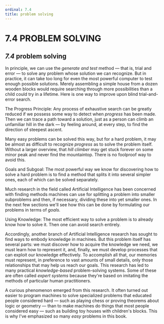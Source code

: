 ```yaml
---
ordinal: 7.4
title: problem solving
---
```


# 7.4 PROBLEM SOLVING 

<h2><em>7.4</em> problem solving</h2>
<p>In principle, we can use the <em>generate and test</em> method &mdash; that is, trial and error &mdash; to solve any problem whose solution we can recognize. But in practice, it can take too long for even the most powerful computer to test enough possible solutions. Merely assembling a simple house from a dozen wooden blocks would require searching through more possibilities than a child could try in a lifetime. Here is one way to improve upon blind trial-and-error search.</p>
<p>The Progress Principle: Any process of exhaustive search can be greatly reduced if we possess some way to detect when <em>progress</em> has been made. Then we can trace a path toward a solution, just as a person can climb an unfamiliar hill in the dark &mdash; by feeling around, at every step, to find the direction of steepest ascent.</p>
<p>Many easy problems can be solved this way, but for a hard problem, it may be almost as difficult to recognize <em>progress</em> as to solve the problem itself. Without a larger overview, that <em>hill climber</em> may get stuck forever on some minor peak and never find the mountaintop. There is no foolproof way to avoid this.</p>
<p>Goals and Subgoal: The most powerful way we know for discovering how to solve a hard problem is to find a method that splits it into several simpler ones, each of which can be solved separately.</p>
<p>Much research in the field called Artificial Intelligence has been concerned with finding methods machines can use for splitting a problem into smaller subproblems and then, if necessary, dividing these into yet smaller ones. In the next few sections we'll see how this can be done by formulating our problems in terms of <em>goals.</em></p>
<p>Using Knowledge: The most efficient way to solve a problem is to already know how to solve it. Then one can avoid search entirely.</p>
<p>Accordingly, another branch of Artificial Intelligence research has sought to find ways to embody knowledge in machines. But this problem itself has several parts: we must discover how to acquire the knowledge we need, we must learn how to represent it, and, finally, we must develop processes that can exploit our knowledge effectively. To accomplish all that, our memories must represent, in preference to vast amounts of small details, only those relationships that may help us reach our goals. This research has led to many practical <em>knowledge-based</em> problem-solving systems. Some of these are often called <em>expert systems</em> because they're based on imitating the methods of particular human practitioners.</p>
<p>A curious phenomenon emerged from this research. It often turned out easier to program machines to solve specialized problems that educated people considered hard &mdash; such as playing chess or proving theorems about logic or geometry &mdash; than to make machines do things that most people considered easy &mdash; such as building toy houses with children's blocks. This is why I've emphasized so many <em>easy</em> problems in this book.</p>